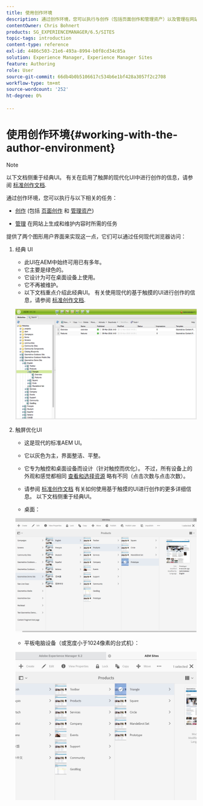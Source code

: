 ```yaml
---
title: 使用创作环境
description: 通过创作环境，您可以执行与创作（包括页面创作和管理资产）以及管理在网站上生成和维护内容时所需的任务相关的任务。
contentOwner: Chris Bohnert
products: SG_EXPERIENCEMANAGER/6.5/SITES
topic-tags: introduction
content-type: reference
exl-id: 4486c503-21e6-493a-8994-b0f8cd34c85a
solution: Experience Manager, Experience Manager Sites
feature: Authoring
role: User
source-git-commit: 66db4b0b5106617c534b6e1bf428a3057f2c2708
workflow-type: tm+mt
source-wordcount: '252'
ht-degree: 0%

---
```


# 使用创作环境{#working-with-the-author-environment}

>[!NOTE]
>
>以下文档侧重于经典UI。 有关在启用了触屏的现代化UI中进行创作的信息，请参阅 [标准创作文档](/help/assets/assets.md).

通过创作环境，您可以执行与以下相关的任务：

* [创作](/help/sites-authoring/author.md) (包括 [页面创作](/help/sites-authoring/qg-page-authoring.md) 和 [管理资产](/help/assets/assets.md))

* [管理](/help/sites-administering/administer-best-practices.md) 在网站上生成和维护内容时所需的任务

提供了两个图形用户界面来实现这一点，它们可以通过任何现代浏览器访问：

1. 经典 UI

   * 此UI在AEM中始终可用已有多年。
   * 它主要是绿色的。
   * 它设计为可在桌面设备上使用。
   * 它不再被维护。
   * 以下文档重点介绍此经典UI。 有关使用现代的基于触摸的UI进行创作的信息，请参阅 [标准创作文档](/help/sites-authoring/author.md).

   ![chlimage_1-149](assets/chlimage_1-149.png)

1. 触屏优化UI

   * 这是现代的标准AEM UI。
   * 它以灰色为主，界面整洁、平整。
   * 它专为触控和桌面设备而设计（针对触控而优化）。 不过，所有设备上的外观和感觉都相同 [查看和选择资源](/help/sites-authoring/basic-handling.md) 略有不同（点击次数与点击次数）。
   * 请参阅 [标准创作文档](/help/sites-authoring/author.md) 有关如何使用基于触摸的UI进行创作的更多详细信息。 以下文档侧重于经典UI。

   * 桌面：

   ![chlimage_1-150](assets/chlimage_1-150.png)

   * 平板电脑设备（或宽度小于1024像素的台式机）：

   ![chlimage_1-7](assets/chlimage_1-7.jpeg)
